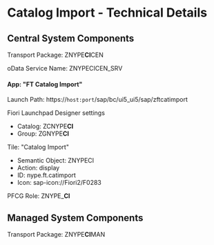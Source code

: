 # Catalog Import - Technical Details

## Central System Components

Transport Package: ZNYPE**CI**CEN

oData Service Name: ZNYPECICEN_SRV

#### App: "FT Catalog Import"

Launch Path: https://`host:port`/sap/bc/ui5_ui5/sap/zftcatimport

Fiori Launchpad Designer settings<br>
* Catalog: ZCNYPE**CI**
* Group: ZGNYPE**CI**

Tile: "Catalog Import"<br>
* Semantic Object: ZNYPECI
* Action: display
* ID: nype.ft.catimport
* Icon: sap-icon://Fiori2/F0283

PFCG Role: ZNYPE_**CI**

## Managed System Components

Transport Package: ZNYPE**CI**MAN